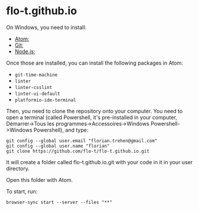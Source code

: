 # flo-t.github.io

On Windows, you need to install:
* [Atom](https://atom.io/);
* [Git](https://git-scm.com/);
* [Node.js](https://nodejs.org/);

Once those are installed, you can install the following packages in Atom:
* `git-time-machine`
* `linter`
* `linter-csslint`
* `linter-ui-default`
* `platformio-ide-terminal`

Then, you need to clone the repository onto your computer. You need to open a terminal (called Powershell, it's pre-installed in your computer, Démarrer->Tous les programmes->Accessoires->Windows Powershell->Windows Powershell), and type:
```
git config --global user.email "florian.trehen@gmail.com"
git config --global user.name "florian"
git clone https://github.com/flo-t/flo-t.github.io.git
```

It will create a folder called flo-t.github.io.git with your code in it in your user directory.

Open this folder with Atom.

To start, run:
```
browser-sync start --server --files "**"
```
